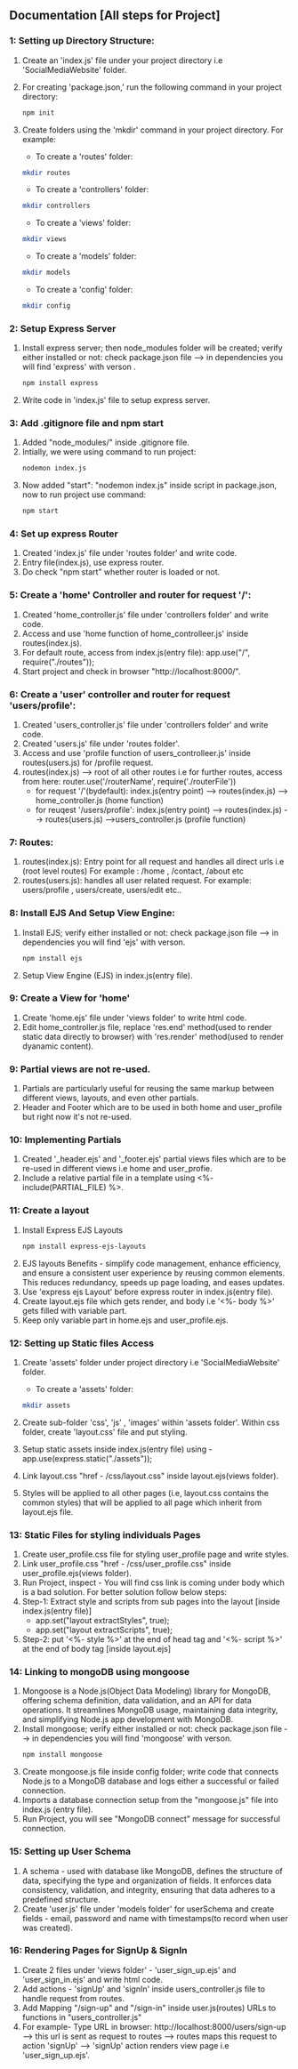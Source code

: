 ## Documentation [All steps for Project]

### 1: Setting up Directory Structure:

1. Create an 'index.js' file under your project directory i.e 'SocialMediaWebsite' folder.
2. For creating 'package.json,' run the following command in your project directory:

   ```bash
   npm init
   ```

3. Create folders using the 'mkdir' command in your project directory. For example:

   - To create a 'routes' folder:

   ```bash
   mkdir routes
   ```

   - To create a 'controllers' folder:

   ```bash
   mkdir controllers
   ```

   - To create a 'views' folder:

   ```bash
   mkdir views
   ```

   - To create a 'models' folder:

   ```bash
   mkdir models
   ```

   - To create a 'config' folder:

   ```bash
   mkdir config
   ```

### 2: Setup Express Server

1. Install express server; then node_modules folder will be created; verify either installed or not: check package.json file --> in dependencies you will find 'express' with verson .
   ```bash
   npm install express
   ```
2. Write code in 'index.js' file to setup express server.

### 3: Add .gitignore file and npm start

1. Added "node_modules/" inside .gitignore file.
2. Intially, we were using command to run project:
   ```bash
   nodemon index.js
   ```
3. Now added "start": "nodemon index.js" inside script in package.json, now to run project use command:
   ```bash
   npm start
   ```

### 4: Set up express Router

1. Created 'index.js' file under 'routes folder' and write code.
2. Entry file(index.js), use express router.
3. Do check "npm start" whether router is loaded or not.

### 5: Create a 'home' Controller and router for request '/':

1. Created 'home_controller.js' file under 'controllers folder' and write code.
2. Access and use 'home function of home_controlleer.js' inside routes(index.js).
3. For default route, access from index.js(entry file): app.use("/", require("./routes"));
4. Start project and check in browser "http://localhost:8000/".

### 6: Create a 'user' controller and router for request 'users/profile':

1. Created 'users_controller.js' file under 'controllers folder' and write code.
2. Created 'users.js' file under 'routes folder'.
3. Access and use 'profile function of users_controlleer.js' inside routes(users.js) for /profile request.
4. routes(index.js) --> root of all other routes i.e for further routes, access from here:
   router.use('/routerName', require('./routerFile'))
   - for request '/'(bydefault): index.js(entry point) --> routes(index.js) --> home_controller.js (home function)
   - for reuqest '/users/profile': index.js(entry point) --> routes(index.js) --> routes(users.js) -->users_controller.js (profile function)

### 7: Routes:

1. routes(index.js): Entry point for all request and handles all direct urls i.e (root level routes) For example : /home , /contact, /about etc
2. routes(users.js): handles all user related request. For example: users/profile , users/create, users/edit etc..

### 8: Install EJS And Setup View Engine:

1. Install EJS; verify either installed or not: check package.json file --> in dependencies you will find 'ejs' with verson.
   ```bash
   npm install ejs
   ```
2. Setup View Engine (EJS) in index.js(entry file).

### 9: Create a View for 'home'

1. Create 'home.ejs' file under 'views folder' to write html code.
2. Edit home_controller.js file, replace 'res.end' method(used to render static data directly to browser) with 'res.render' method(used to render dyanamic content).

### 9: Partial views are not re-used.

1. Partials are particularly useful for reusing the same markup between different views, layouts, and even other partials.
2. Header and Footer which are to be used in both home and user_profile but right now it's not re-used.

### 10: Implementing Partials

1. Created '\_header.ejs' and '\_footer.ejs' partial views files which are to be re-used in different views i.e home and user_profie.
2. Include a relative partial file in a template using <%- include(PARTIAL_FILE) %>.

### 11: Create a layout

1. Install Express EJS Layouts
   ```bash
   npm install express-ejs-layouts
   ```
2. EJS layouts Benefits - simplify code management, enhance efficiency, and ensure a consistent user experience by reusing common elements. This reduces redundancy, speeds up page loading, and eases updates.
3. Use 'express ejs Layout' before express router in index.js(entry file).
4. Create layout.ejs file which gets render, and body i.e '<%- body %>' gets filled with variable part.
5. Keep only variable part in home.ejs and user_profile.ejs.

### 12: Setting up Static files Access

1. Create 'assets' folder under project directory i.e 'SocialMediaWebsite' folder.

   - To create a 'assets' folder:

   ```bash
   mkdir assets
   ```

2. Create sub-folder 'css', 'js' , 'images' within 'assets folder'. Within css folder, create 'layout.css' file and put styling.
3. Setup static assets inside index.js(entry file) using - app.use(express.static("./assets"));
4. Link layout.css "href - /css/layout.css" inside layout.ejs(views folder).
5. Styles will be applied to all other pages (i.e, layout.css contains the common styles) that will be applied to all page which inherit from layout.ejs file.

### 13: Static Files for styling individuals Pages

1. Create user_profile.css file for styling user_profile page and write styles.
2. Link user_profile.css "href - /css/user_profile.css" inside user_profile.ejs(views folder).
3. Run Project, inspect - You will find css link is coming under body which is a bad solution. For better solution follow below steps:
4. Step-1: Extract style and scripts from sub pages into the layout [inside index.js(entry file)]
   - app.set("layout extractStyles", true);
   - app.set("layout extractScripts", true);
5. Step-2: put '<%- style %>' at the end of head tag and '<%- script %>' at the end of body tag [inside layout.ejs]

### 14: Linking to mongoDB using mongoose

1. Mongoose is a Node.js(Object Data Modeling) library for MongoDB, offering schema definition, data validation, and an API for data operations. It streamlines MongoDB usage, maintaining data integrity, and simplifying Node.js app development with MongoDB.
2. Install mongoose; verify either installed or not: check package.json file --> in dependencies you will find 'mongoose' with verson.
   ```bash
   npm install mongoose
   ```
3. Create mongoose.js file inside config folder; write code that connects Node.js to a MongoDB database and logs either a successful or failed connection.
4. Imports a database connection setup from the "mongoose.js" file into index.js (entry file).
5. Run Project, you will see "MongoDB connect" message for successful connection.

### 15: Setting up User Schema

1. A schema - used with database like MongoDB, defines the structure of data, specifying the type and organization of fields. It enforces data consistency, validation, and integrity, ensuring that data adheres to a predefined structure.
2. Create 'user.js' file under 'models folder' for userSchema and create fields - email, password and name with timestamps(to record when user was created).

### 16: Rendering Pages for SignUp & SignIn

1. Create 2 files under 'views folder' - 'user_sign_up.ejs' and 'user_sign_in.ejs' and write html code.
2. Add actions - 'signUp' and 'signIn' inside users_controller.js file to handle request from routes.
3. Add Mapping "/sign-up" and "/sign-in" inside user.js(routes) URLs to functions in "users_controller.js"
4. For example- Type URL in browser: http://localhost:8000/users/sign-up --> this url is sent as request to routes --> routes maps this request to action 'signUp' --> 'signUp' action renders view page i.e 'user_sign_up.ejs'.
